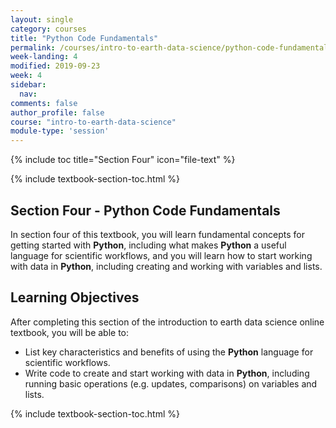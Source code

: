 ```yaml
---
layout: single
category: courses
title: "Python Code Fundamentals"
permalink: /courses/intro-to-earth-data-science/python-code-fundamentals/
week-landing: 4
modified: 2019-09-23
week: 4
sidebar:
  nav:
comments: false
author_profile: false
course: "intro-to-earth-data-science"
module-type: 'session'
---
```

{% include toc title="Section Four" icon="file-text" %}

{% include textbook-section-toc.html %}


<div class="notice--info" markdown="1">

## <i class="fa fa-ship" aria-hidden="true"></i> Section Four - Python Code Fundamentals

In section four of this textbook, you will learn fundamental concepts for getting started with **Python**, including what makes **Python** a useful language for scientific workflows, and you will learn how to start working with data in **Python**, including creating and working with variables and lists. 


## <i class="fa fa-graduation-cap" aria-hidden="true"></i> Learning Objectives

After completing this section of the introduction to earth data science online textbook, you will be able to:

* List key characteristics and benefits of using the **Python** language for scientific workflows.
* Write code to create and start working with data in **Python**, including running basic operations (e.g. updates, comparisons) on variables and lists.


</div>


{% include textbook-section-toc.html %}

